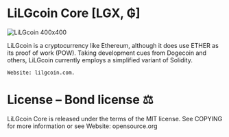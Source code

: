 # LiLGcoin Core [LGX, ₲]
![LiLGcoin 400x400](https://user-images.githubusercontent.com/84663216/120458674-15cc0880-c35d-11eb-8fd0-51a69c2d5743.jpg)


LiLGcoin is a cryptocurrency like Ethereum, although it does use ETHER as its proof of work (POW). Taking development cues from Dogecoin and others, LiLGcoin currently employs a simplified variant of Solidity.

    Website: lilgcoin.com.
    
# License – Bond license ⚖️
LiLGcoin Core is released under the terms of the MIT license. See COPYING for more information or see Website: opensource.org
